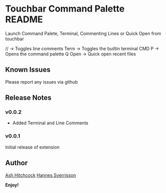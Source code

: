 # Touchbar Command Palette README

Launch Command Palete, Terminal, Commenting Lines or Quick Open from touchbar

// -> Toggles line comments
Term -> Toggles the builtin terminal
CMD P ->  Opens the command palette
Q Open -> Quick open recent files

## Known Issues

Please report any issues via github

## Release Notes
### v0.0.2
- Added Terminal and Line Comments

### v0.0.1

Initial release of extension

 ## Author
 [Ash Hitchcock](https://www.ashleyhitchcock.com)
 [Hannes Sverrisson](https://github.com/sverrisson)

**Enjoy!**